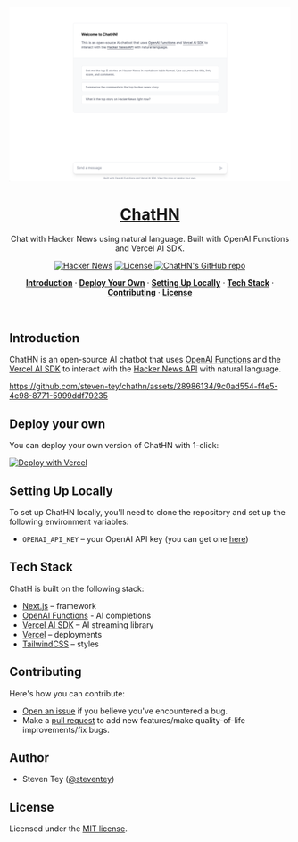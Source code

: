 <a href="https://chathn.vercel.app">
  <img alt="Chat with Hacker News using natural language." src="/app/opengraph-image.png">
  <h1 align="center">ChatHN</h1>
</a>

<p align="center">
  Chat with Hacker News using natural language. Built with OpenAI Functions and Vercel AI SDK. 
</p>

<p align="center">
  <a href="https://news.ycombinator.com/item?id=36480570"><img src="https://img.shields.io/badge/Hacker%20News-210-%23FF6600" alt="Hacker News"></a>
  <a href="https://github.com/steven-tey/chathn/blob/main/LICENSE">
    <img src="https://img.shields.io/github/license/steven-tey/chathn?label=license&logo=github&color=f80&logoColor=fff" alt="License" />
  </a>
  <a href="https://github.com/steven-tey/chathn"><img src="https://img.shields.io/github/stars/steven-tey/chathn?style=social" alt="ChatHN's GitHub repo"></a>
</p>

<p align="center">
  <a href="#introduction"><strong>Introduction</strong></a> ·
  <a href="#deploy-your-own"><strong>Deploy Your Own</strong></a> ·
  <a href="#setting-up-locally"><strong>Setting Up Locally</strong></a> ·
  <a href="#tech-stack"><strong>Tech Stack</strong></a> ·
  <a href="#contributing"><strong>Contributing</strong></a> ·
  <a href="#license"><strong>License</strong></a>
</p>
<br/>

## Introduction

ChatHN is an open-source AI chatbot that uses [OpenAI Functions](https://platform.openai.com/docs/guides/gpt/function-calling) and the [Vercel AI SDK](https://sdk.vercel.ai/docs) to interact with the [Hacker News API](https://github.com/HackerNews/API) with natural language.

https://github.com/steven-tey/chathn/assets/28986134/9c0ad554-f4e5-4e98-8771-5999ddf79235

## Deploy your own

You can deploy your own version of ChatHN with 1-click:

[![Deploy with Vercel](https://vercel.com/button)](https://vercel.com/new/clone?demo-title=ChatHN%20%E2%80%93%20Chat%20with%20Hacker%20News&demo-description=AI%20chatbot%20that%20uses%20OpenAI%20Functions%20and%20Vercel%20AI%20SDK%20to%20interact%20with%20the%20Hacker%20News%20API%20with%20natural%20language.&demo-url=https%3A%2F%2Fchathn.vercel.app%2F&demo-image=%2F%2Fimages.ctfassets.net%2Fe5382hct74si%2F2lviJwxaFNmmqdNynfoUvi%2Fbc4eee4291e05f34c8e3691b3bd5d48d%2FCleanShot_2023-06-25_at_12.47.17.png&project-name=ChatHN%20%E2%80%93%20Chat%20with%20Hacker%20News&repository-name=chathn&repository-url=https%3A%2F%2Fgithub.com%2Fsteven-tey%2Fchathn&from=templates&skippable-integrations=1&env=OPENAI_API_KEY&envDescription=Get%20your%20OpenAI%20API%20key%20here%3A&envLink=https%3A%2F%2Fplatform.openai.com%2Faccount%2Fapi-keys)

## Setting Up Locally

To set up ChatHN locally, you'll need to clone the repository and set up the following environment variables:

- `OPENAI_API_KEY` – your OpenAI API key (you can get one [here](https://platform.openai.com/account/api-keys))

## Tech Stack

ChatH is built on the following stack:

- [Next.js](https://nextjs.org/) – framework
- [OpenAI Functions](https://platform.openai.com/docs/guides/gpt/function-calling) - AI completions
- [Vercel AI SDK](https://sdk.vercel.ai/docs) – AI streaming library
- [Vercel](https://vercel.com) – deployments
- [TailwindCSS](https://tailwindcss.com/) – styles

## Contributing

Here's how you can contribute:

- [Open an issue](https://github.com/steven-tey/chathn/issues) if you believe you've encountered a bug.
- Make a [pull request](https://github.com/steven-tey/chathn/pull) to add new features/make quality-of-life improvements/fix bugs.

## Author

- Steven Tey ([@steventey](https://twitter.com/steventey))

## License

Licensed under the [MIT license](https://github.com/steven-tey/chathn/blob/main/LICENSE.md).

